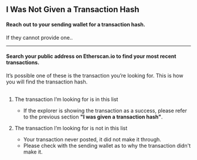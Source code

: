 ## I Was Not Given a Transaction Hash

#### Reach out to your sending wallet for a transaction hash.

If they cannot provide one..

* * *

#### Search your public address on Etherscan.io to find your most recent transactions.

It’s possible one of these is the transaction you’re looking for. This is how you will find the transaction hash.
<br>
<br>

1. The transaction I’m looking for is in this list

   - If the explorer is showing the transaction as a success, please refer to the previous section **"I was given a transaction hash"**.

2. The transaction I’m looking for is not in this list

   - Your transaction never posted, it did not make it through.
   - Please check with the sending wallet as to why the transaction didn't make it.
